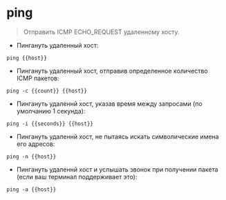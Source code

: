 # ping

> Отправить ICMP ECHO_REQUEST удаленному хосту.

- Пингануть удаленный хост:

`ping {{host}}`

- Пингануть удаленный хост, отправив определенное количество ICMP пакетов:

`ping -c {{count}} {{host}}`

- Пингануть удаленнй хост, указав время между запросами (по умолчанию 1 секунда):

`ping -i {{seconds}} {{host}}`

- Пингануть удаленнй хост, не пытаясь искать символические имена его адресов:

`ping -n {{host}}`

- Пингануть удаленнй хост и услышать звонок при получении пакета (если ваш терминал поддерживает это):

`ping -a {{host}}`
